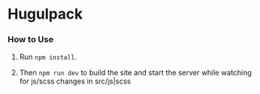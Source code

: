 # Hugulpack

### How to Use

1. Run `npm install`.

2. Then `npm run dev` to build the site and start the server while watching for js/scss changes in src/js|scss

